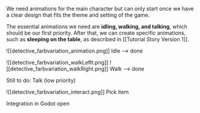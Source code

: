We need animations for the main character but can only start once we have a clear design that fits the theme and setting of the game.

The essential animations we need are **idling, walking, and talking**, which should be our first priority. After that, we can create specific animations, such as **sleeping on the table**, as described in [[Tutorial Story Version 1]].

![[detective_farbvariation_animation.png]]
Idle --> done

![[detective_farbvariation_walkLeftt.png]]
![[detective_farbvariation_walkRight.png]]
Walk --> done

Still to do:
Talk (low priority)


![[detective_farbvariation_interact.png]]
Pick item


Integration in Godot open

